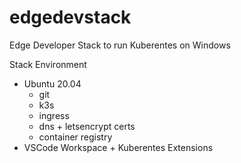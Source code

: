 # edgedevstack
Edge Developer Stack to run Kuberentes on Windows

Stack Environment
- Ubuntu 20.04
  - git
  - k3s
  - ingress
  - dns + letsencrypt certs
  - container registry  
- VSCode Workspace + Kuberentes Extensions
